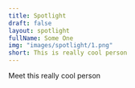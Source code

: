```yaml
---
title: Spotlight
draft: false
layout: spotlight
fullName: Some One
img: "images/spotlight/1.png"
short: This is really cool person
---
```


Meet this really cool person